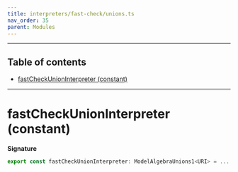 ```yaml
---
title: interpreters/fast-check/unions.ts
nav_order: 35
parent: Modules
---
```


---

<h2 class="text-delta">Table of contents</h2>

- [fastCheckUnionInterpreter (constant)](#fastcheckunioninterpreter-constant)

---

# fastCheckUnionInterpreter (constant)

**Signature**

```ts
export const fastCheckUnionInterpreter: ModelAlgebraUnions1<URI> = ...
```
